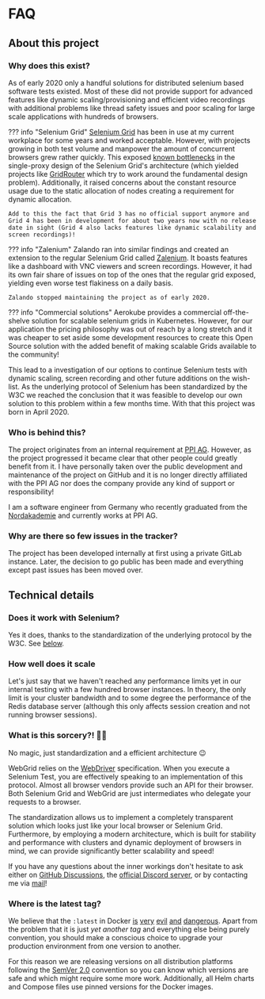 # FAQ

## About this project

### Why does this exist?

As of early 2020 only a handful solutions for distributed selenium based software tests existed. Most of these did not provide support for advanced features like dynamic scaling/provisioning and efficient video recordings with additional problems like thread safety issues and poor scaling for large scale applications with hundreds of browsers.

??? info "Selenium Grid"
    [Selenium Grid](https://www.selenium.dev/documentation/en/grid/) has been in use at my current workplace for some years and worked acceptable. However, with projects growing in both test volume and manpower the amount of concurrent browsers grew rather quickly. This exposed [known bottlenecks](https://github.com/SeleniumHQ/selenium/issues/3574) in the single-proxy design of the Selenium Grid's architecture (which yielded projects like [GridRouter](https://github.com/seleniumkit/gridrouter) which try to work around the fundamental design problem). Additionally, it raised concerns about the constant resource usage due to the static allocation of nodes creating a requirement for dynamic allocation.

    Add to this the fact that Grid 3 has no official support anymore and Grid 4 has been in development for about two years now with no release date in sight (Grid 4 also lacks features like dynamic scalability and screen recordings)!

??? info "Zalenium"
    Zalando ran into similar findings and created an extension to the regular Selenium Grid called [Zalenium](https://github.com/zalando/zalenium). It boasts features like a dashboard with VNC viewers and screen recordings. However, it had its own fair share of issues on top of the ones that the regular grid exposed, yielding even worse test flakiness on a daily basis.

    Zalando stopped maintaining the project as of early 2020.

??? info "Commercial solutions"
    Aerokube provides a commercial off-the-shelve solution for scalable selenium grids in Kubernetes. However, for our application the pricing philosophy was out of reach by a long stretch and it was cheaper to set aside some development resources to create this Open Source solution with the added benefit of making scalable Grids available to the community!

This lead to a investigation of our options to continue Selenium tests with dynamic scaling, screen recording and other future additions on the wish-list. As the underlying protocol of Selenium has been standardized by the W3C we reached the conclusion that it was feasible to develop our own solution to this problem within a few months time. With that this project was born in April 2020.

### Who is behind this?

The project originates from an internal requirement at [PPI AG](https://www.ppi.de/en/). However, as the project progressed it became clear that other people could greatly benefit from it. I have personally taken over the public development and maintenance of the project on GitHub and it is no longer directly affiliated with the PPI AG nor does the company provide any kind of support or responsibility!

I am a software engineer from Germany who recently graduated from the [Nordakademie](https://nordakademie.de) and currently works at PPI AG.

### Why are there so few issues in the tracker?

The project has been developed internally at first using a private GitLab instance. Later, the decision to go public has been made and everything except past issues has been moved over.

## Technical details

### Does it work with Selenium?

Yes it does, thanks to the standardization of the underlying protocol by the W3C. See [below](#what-is-this-sorcery).

### How well does it scale

Let's just say that we haven't reached any performance limits yet in our internal testing with a few hundred browser instances. In theory, the only limit is your cluster bandwidth and to some degree the performance of the Redis database server (although this only affects session creation and not running browser sessions).

### What is this sorcery?! 🧙‍♂️

No magic, just standardization and a efficient architecture 😉

WebGrid relies on the [WebDriver](https://www.w3.org/TR/webdriver1/) specification. When you execute a Selenium Test, you are effectively speaking to an implementation of this protocol. Almost all browser vendors provide such an API for their browser. Both Selenium Grid and WebGrid are just intermediates who delegate your requests to a browser.

The standardization allows us to implement a completely transparent solution which looks just like your local browser or Selenium Grid. Furthermore, by employing a modern architecture, which is built for stability and performance with clusters and dynamic deployment of browsers in mind, we can provide significantly better scalability and speed!

If you have any questions about the inner workings don't hesitate to ask either on [GitHub Discussions](https://github.com/TilBlechschmidt/WebGrid/discussions), the [official Discord server](https://discord.gg/yYaPcNM), or by contacting me via [mail](mailto:til@blechschmidt.dev)!

### Where is the latest tag?

We believe that the `:latest` in Docker [is](https://vsupalov.com/docker-latest-tag/) [very](https://medium.com/@mccode/the-misunderstood-docker-tag-latest-af3babfd6375) [evil](https://blog.container-solutions.com/docker-latest-confusion) [and](https://developers.redhat.com/blog/2016/02/24/10-things-to-avoid-in-docker-containers/) [dangerous](https://medium.com/@tariq.m.islam/container-deployments-a-lesson-in-deterministic-ops-a4a467b14a03). Apart from the problem that it is just *yet another tag* and everything else being purely convention, you should make a conscious choice to upgrade your production environment from one version to another.

For this reason we are releasing versions on all distribution platforms following the [SemVer 2.0](https://semver.org) convention so you can know which versions are safe and which might require some more work. Additionally, all Helm charts and Compose files use pinned versions for the Docker images.